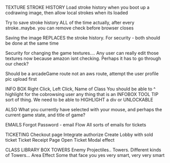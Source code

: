 TEXTURE STROKE HISTORY
  Load stroke history when you boot up a codrawing image, then allow local strokes when its loaded

  Try to save stroke history ALL of the time actually, after every stroke..maybe. you can remove check before browser closes

  Saving the image REPLACES the stroke history. For security - both should be done at the same time

  Security for changing the game textures.... Any user can really edit those textures now because amazon isnt checking. Perhaps it has to go through our check?

  Should be a arcadeGame route not an aws route, attempt the user profile pic upload first

INFO BOX
  Right Click, Left Click, Name of Class
  You should be able to ^ highlight for the cobrowsing user any thing that is an INFOBOX
  TOOL TIP sort of thing.  We need to be able to HIGHLIGHT a div or UNLOCKABLE

  ALSO What you currently have selected with your mouse, and perhaps the current game state, and title of game?

EMAILS
  Forgot Password - email Flow
  All sorts of emails for tickets

TICKETING
  Checkout page
    Integrate authorize
    Create Lobby with sold ticket
  Ticket Receipt Page
  Open Ticket Modal effect

CLASS LIBRARY BOX
  TOWERS
  Enemy Projectiles.. Towers. Different kinds of Towers... Area Effect
  Some that face you
  yes very smart, very very smart
